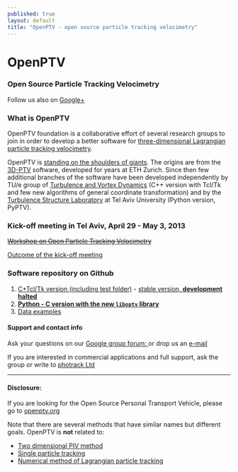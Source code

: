 ```yaml
---
published: true
layout: default
title: "OpenPTV - open source particle tracking velocimetry"
---
```


# OpenPTV  

### Open Source Particle Tracking Velocimetry 

Follow us also on <a href="https://plus.google.com/101512342198902345717" rel="publisher">Google+</a>


### What is OpenPTV
OpenPTV foundation is a collaborative effort of several research groups to join in order to develop a better software for [three-dimensional Lagrangian particle tracking velocimetry](http://en.wikipedia.org/wiki/Particle_tracking_velocimetry). 


OpenPTV is [standing on the shoulders of giants](http://en.wikipedia.org/wiki/Standing_on_the_shoulders_of_giants). 
The origins are from the [3D-PTV](http://3dptv.github.com) software, developed for years at ETH Zurich. Since then few additional branches of the software have been developed independently by TU/e group of [Turbulence and Vortex Dynamics](http://www.tue.nl/en/university/departments/applied-physics/research/transport-physics/turbulence-and-vortex-dynamics-wdy/) (C++ version with Tcl/Tk and few new algorithms of general coordinate transformation) and by the [Turbulence Structure Laboratory](http://www.eng.tau.ac.il/turbulencelab) at Tel Aviv University (Python version, PyPTV). 


### Kick-off meeting in Tel Aviv, April 29 - May 3, 2013


[<del>Workshop on Open Particle Tracking Velocimetry</del>](http://openptv.github.com/cost-meeting-tel-aviv.html)

[Outcome of the kick-off meeting](http://openptv.github.com/post-meeting.html)





### Software repository on Github 

1. [C+Tcl/Tk version (including test folder)](http://github.com/OpenPTV/C-TclTk)  - [stable version, **development halted**](http://openptv.github.com/post-meeting.html) 
2. [**Python - C version with the new `liboptv` library**](http://github.com/openptv/openptv-python) 
3. [Data examples](http://github.com/OpenPTV/examples)  





#### Support and contact info

Ask your questions on our [Google group forum: ](https://groups.google.com/forum/#!forum/openptv) or drop us an [e-mail](mailto:openptv@gmail.com)

If you are interested in commercial applications and full support, ask the group or write to [photrack Ltd](http://www.photrack.ch)

-----

#### Disclosure:

If you are looking for the Open Source Personal Transport Vehicle, please go to [openptv.org](http://www.openptv.org)

Note that there are several methods that have similar names but different goals. OpenPTV is **not** related to:  

* [Two dimensional PIV method](http://en.wikipedia.org/wiki/Particle_tracking_velocimetry)  
*  [Single particle tracking](http://en.wikipedia.org/wiki/Single_particle_tracking)  
*  [Numerical method of Lagrangian particle tracking](http://en.wikipedia.org/wiki/Lagrangian_particle_tracking)
